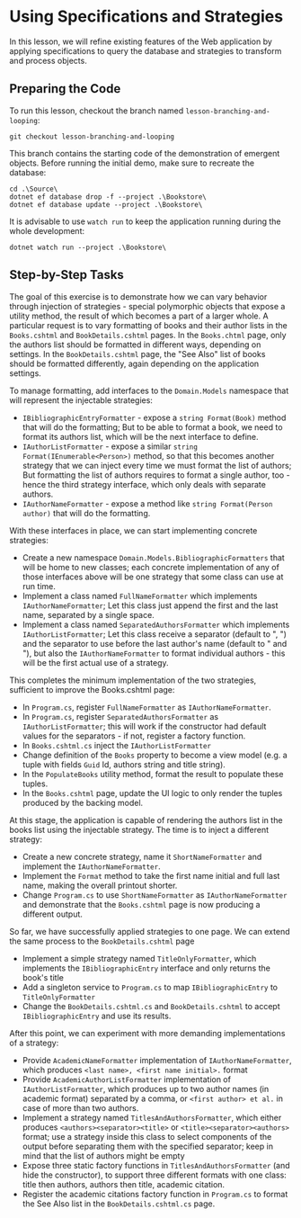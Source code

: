 # Using Specifications and Strategies

In this lesson, we will refine existing features of the Web application by applying specifications to query the database and strategies to transform and process objects.

## Preparing the Code

To run this lesson, checkout the branch named `lesson-branching-and-looping`:

```
git checkout lesson-branching-and-looping
```

This branch contains the starting code of the demonstration of emergent objects. Before running the initial demo, make sure to recreate the database:

```
cd .\Source\
dotnet ef database drop -f --project .\Bookstore\
dotnet ef database update --project .\Bookstore\
```

It is advisable to use `watch run` to keep the application running during the whole development:

```
dotnet watch run --project .\Bookstore\
```

## Step-by-Step Tasks

The goal of this exercise is to demonstrate how we can vary behavior through injection of strategies - special polymorphic objects that expose a utility method, the result of which becomes a part of a larger whole. A particular request is to vary formatting of books and their author lists in the `Books.cshtml` and `BookDetails.cshtml` pages. In the `Books.chtml` page, only the authors list should be formatted in different ways, depending on settings. In the `BookDetails.cshtml` page, the "See Also" list of books should be formatted differently, again depending on the application settings.

To manage formatting, add interfaces to the `Domain.Models` namespace that will represent the injectable strategies:

  - `IBibliographicEntryFormatter` - expose a `string Format(Book)` method that will do the formatting; But to be able to format a book, we need to format its authors list, which will be the next interface to define.
  - `IAuthorListFormatter` - expose a similar `string Format(IEnumerable<Person>)` method, so that this becomes another strategy that we can inject every time we must format the list of authors; But formatting the list of authors requires to format a single author, too - hence the third strategy interface, which only deals with separate authors.
  - `IAuthorNameFormatter` - expose a method like `string Format(Person author)` that will do the formatting.

With these interfaces in place, we can start implementing concrete strategies:

  - Create a new namespace `Domain.Models.BibliographicFormatters` that will be home to new classes; each concrete implementation of any of those interfaces above will be one strategy that some class can use at run time.
  - Implement a class named `FullNameFormatter` which implements `IAuthorNameFormatter`; Let this class just append the first and the last name, separated by a single space.
  - Implement a class named `SeparatedAuthorsFormatter` which implements `IAuthorListFormatter`; Let this class receive a separator (default to ", ") and the separator to use before the last author's name (default to " and "), but also the `IAuthorNameFormatter` to format individual authors - this will be the first actual use of a strategy.

This completes the minimum implementation of the two strategies, sufficient to improve the Books.cshtml page:

  - In `Program.cs`, register `FullNameFormatter` as `IAuthorNameFormatter`.
  - In `Program.cs`, register `SeparatedAuthorsFormatter` as `IAuthorListFormatter`; this will work if the constructor had default values for the separators - if not, register a factory function.
  - In `Books.cshtml.cs` inject the `IAuthorListFormatter`
  - Change definition of the `Books` property to become a view model (e.g. a tuple with fields `Guid` Id, authors string and title string).
  - In the `PopulateBooks` utility method, format the result to populate these tuples.
  - In the `Books.cshtml` page, update the UI logic to only render the tuples produced by the backing model.

At this stage, the application is capable of rendering the authors list in the books list using the injectable strategy. The time is to inject a different strategy:

  - Create a new concrete strategy, name it `ShortNameFormatter` and implement the `IAuthorNameFormatter`.
  - Implement the `Format` method to take the first name initial and full last name, making the overall printout shorter.
  - Change `Program.cs` to use `ShortNameFormatter` as `IAuthorNameFormatter` and demonstrate that the `Books.cshtml` page is now producing a different output.

So far, we have successfully applied strategies to one page. We can extend the same process to the `BookDetails.cshtml` page

  - Implement a simple strategy named `TitleOnlyFormatter`, which implements the `IBibliographicEntry` interface and only returns the book's title
  - Add a singleton service to `Program.cs` to map `IBibliographicEntry` to `TitleOnlyFormatter`
  - Change the `BookDetails.cshtml.cs` and `BookDetails.cshtml` to accept `IBibliographicEntry` and use its results.

After this point, we can experiment with more demanding implementations of a strategy:

  - Provide `AcademicNameFormatter` implementation of `IAuthorNameFormatter`, which produces `<last name>, <first name initial>.` format
  - Provide `AcademicAuthorListFormatter` implementation of `IAuthorListFormatter`, which produces up to two author names (in academic format) separated by a comma, or `<first author> et al.` in case of more than two authors.
  - Implement a strategy named `TitlesAndAuthorsFormatter`, which either produces `<authors><separator><title>` or `<title><separator><authors>` format; use a strategy inside this class to select components of the output before separating them with the specified separator; keep in mind that the list of authors might be empty
  - Expose three static factory functions in `TitlesAndAuthorsFormatter` (and hide the constructor), to support three different formats with one class: title then authors, authors then title, academic citation.
  - Register the academic citations factory function in `Program.cs` to format the See Also list in the `BookDetails.cshtml.cs` page.